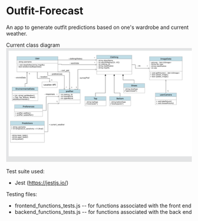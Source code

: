 # Outfit-Forecast

An app to generate outfit predictions based on one's wardrobe and current weather.

Current class diagram
![Class Diagram](Class_Diagram.png)

Test suite used:

- Jest (https://jestjs.io/)

Testing files:

- frontend_functions_tests.js -- for functions associated with the front end
- backend_functions_tests.js -- for functions associated with the back end
